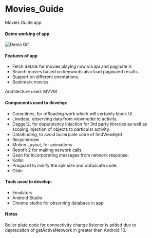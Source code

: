 # Movies_Guide
Movies Guide app

#### Demo working of app ####
![Demo Gif](https://github.com/saketp18/Movies_Guide/blob/development/device_screen.gif)

#### Features of app ####
- Fetch details for movies playing now via api and paginate it.
- Search movies based on keywords also load paginated results.
- Support on different orientations.
- Bookmark movies.

Architecture used: MVVM

#### Components used to develop: ####
-  Coroutines, for offloading work which will certainly block UI.
- Livedata, observing data from viewmodel to activity.
- Dagger2, for dependency injection for 3rd party libraries as well as scoping injection of objects to particular activity.
- DataBinding, to avoid boilerplate code of findViewById
- Recyclerview
- Motion Layout, for animations
- Retrofit 2 for making network calls
- Gson for incorporating messages from network response.
- Kotlin
- Proguard to minify the apk size and obfuscate code.
- Glide

#### Tools used to develop: ####
- Emulators
- Android Studio
- Chrome stetho for observing database in app

#### Notes ####
Boiler plate code for connectivity change listener is added due to deprecation of getActiveNetwork in greater then Android 10.
